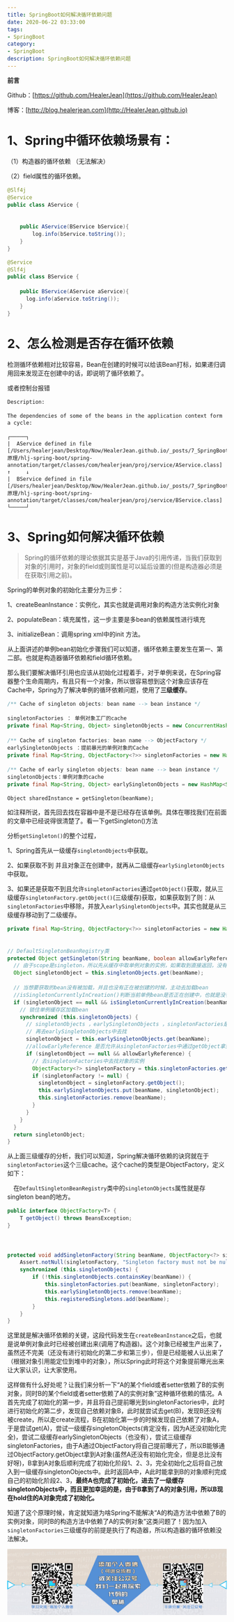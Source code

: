 ```yaml
---
title: SpringBoot如何解决循环依赖问题
date: 2020-06-22 03:33:00
tags: 
- SpringBoot
category: 
- SpringBoot
description: SpringBoot如何解决循环依赖问题
---
```


**前言**     

 Github：[https://github.com/HealerJean](https://github.com/HealerJean)         

 博客：[http://blog.healerjean.com](http://HealerJean.github.io)          



# 1、Spring中循环依赖场景有：   

（1）构造器的循环依赖    （无法解决）

（2）field属性的循环依赖。



```java
@Slf4j
@Service
public class AService {


    public AService(BService bService){
        log.info(bService.toString());
    }
}
```



```java
@Service
@Slf4j
public class BService {

    public BService(AService aService){
      log.info(aService.toString());
    }
}
```





# 2、怎么检测是否存在循环依赖



检测循环依赖相对比较容易，Bean在创建的时候可以给该Bean打标，如果递归调用回来发现正在创建中的话，即说明了循环依赖了。





或者控制台报错





```
Description:

The dependencies of some of the beans in the application context form a cycle:

┌─────┐
|  AService defined in file [/Users/healerjean/Desktop/Now/HealerJean.github.io/_posts/7_SpringBoot/2020_06_04_SpringBoot原理/hlj-spring-boot/spring-annotation/target/classes/com/healerjean/proj/service/AService.class]
↑     ↓
|  BService defined in file [/Users/healerjean/Desktop/Now/HealerJean.github.io/_posts/7_SpringBoot/2020_06_04_SpringBoot原理/hlj-spring-boot/spring-annotation/target/classes/com/healerjean/proj/service/BService.class]
└─────┘

```







# 3、Spring如何解决循环依赖

> Spring的循环依赖的理论依据其实是基于Java的引用传递，当我们获取到对象的引用时，对象的field或则属性是可以延后设置的(但是构造器必须是在获取引用之前)。





Spring的单例对象的初始化主要分为三步：  

1、createBeanInstance：实例化，其实也就是调用对象的构造方法实例化对象   

2、populateBean：填充属性，这一步主要是多bean的依赖属性进行填充   

3、initializeBean：调用spring xml中的init 方法。



从上面讲述的单例bean初始化步骤我们可以知道，循环依赖主要发生在第一、第二部。也就是构造器循环依赖和field循环依赖。   

那么我们要解决循环引用也应该从初始化过程着手，对于单例来说，在Spring容器整个生命周期内，有且只有一个对象，所以很容易想到这个对象应该存在Cache中，Spring为了解决单例的循环依赖问题，使用了**三级缓存**。   

```java
/** Cache of singleton objects: bean name --> bean instance */

singletonFactories ： 单例对象工厂的cache
private final Map<String, Object> singletonObjects = new ConcurrentHashMap<String, Object>(256);

/** Cache of singleton factories: bean name --> ObjectFactory */
earlySingletonObjects ：提前暴光的单例对象的Cache
private final Map<String, ObjectFactory<?>> singletonFactories = new HashMap<String, ObjectFactory<?>>(16);

/** Cache of early singleton objects: bean name --> bean instance */
singletonObjects：单例对象的cache
private final Map<String, Object> earlySingletonObjects = new HashMap<String, Object>(16);

```



`Object sharedInstance = getSingleton(beanName);`    

如注释所说，首先回去找在容器中是不是已经存在该单例。具体在哪找我们在前面的文章中已经说得很清楚了。看一下getSingleton()方法   



分析`getSingleton()`的整个过程，   

1、Spring首先从一级缓存`singletonObjects`中获取。   

2、如果获取不到 并且对象正在创建中，就再从二级缓存`earlySingletonObjects`中获取。       

3、如果还是获取不到且允许`singletonFactories`通过`getObject()`获取，就从三级缓存`singletonFactory.getObject()`(三级缓存)获取，如果获取到了则：从`singletonFactories`中移除，并放入`earlySingletonObjects`中。其实也就是从三级缓存移动到了二级缓存。



```java
private final Map<String, ObjectFactory<?>> singletonFactories = new HashMap<>(16);


// DefaultSingletonBeanRegistry类
protected Object getSingleton(String beanName, boolean allowEarlyReference) {
  // 由于scope是singleton，所以先从缓存中取单例对象的实例，如果取到直接返回，没有取到加载bean
  Object singletonObject = this.singletonObjects.get(beanName);

  // 当想要获取的bean没有被加载，并且也没有正在被创建的时候，主动去加载bean
  //isSingletonCurrentlyInCreation()判断当前单例bean是否正在创建中，也就是没有初始化完成(比如A的构造器依赖了B对象所以得先去创建B对象， 或则在A的populateBean过程中依赖了B对象，得先去创建B对象，这时的A就是处于创建中的状态。
  if (singletonObject == null && isSingletonCurrentlyInCreation(beanName)) {
    // 锁住单例缓存区加载bean
    synchronized (this.singletonObjects) {
      // singletonObjects ，earlySingletonObjects ，singletonFactories是一个单例实例的三种存在状态
      // 再去earlySingletonObjects中去找
      singletonObject = this.earlySingletonObjects.get(beanName);
      //allowEarlyReference 是否允许从singletonFactories中通过getObject拿到对象
      if (singletonObject == null && allowEarlyReference) {
        // 去singletonFactories中去找对象的实例
        ObjectFactory<?> singletonFactory = this.singletonFactories.get(beanName);
        if (singletonFactory != null) {
          singletonObject = singletonFactory.getObject();
          this.earlySingletonObjects.put(beanName, singletonObject);
          this.singletonFactories.remove(beanName);
        }
      }
    }
  }
  return singletonObject;
}
```







从上面三级缓存的分析，我们可以知道，Spring解决循环依赖的诀窍就在于`singletonFactories`这个三级cache。这个cache的类型是ObjectFactory，定义如下：   

　在`DefaultSingletonBeanRegistry`类中的`singletonObjects`属性就是存singleton bean的地方。    

```java
public interface ObjectFactory<T> {
    T getObject() throws BeansException;
}



protected void addSingletonFactory(String beanName, ObjectFactory<?> singletonFactory) {
    Assert.notNull(singletonFactory, "Singleton factory must not be null");
    synchronized (this.singletonObjects) {
        if (!this.singletonObjects.containsKey(beanName)) {
            this.singletonFactories.put(beanName, singletonFactory);
            this.earlySingletonObjects.remove(beanName);
            this.registeredSingletons.add(beanName);
        }
    }
}
```



这里就是解决循环依赖的关键，这段代码发生在`createBeanInstance`之后，也就是说单例对象此时已经被创建出来(调用了构造器)。这个对象已经被生产出来了，虽然还不完美（还没有进行初始化的第二步和第三步），但是已经能被人认出来了（根据对象引用能定位到堆中的对象），所以Spring此时将这个对象提前曝光出来让大家认识，让大家使用。



这样做有什么好处呢？让我们来分析一下“A的某个field或者setter依赖了B的实例对象，同时B的某个field或者setter依赖了A的实例对象”这种循环依赖的情况。A首先完成了初始化的第一步，并且将自己提前曝光到singletonFactories中，此时进行初始化的第二步，发现自己依赖对象B，此时就尝试去get(B)，发现B还没有被create，所以走create流程，B在初始化第一步的时候发现自己依赖了对象A，于是尝试get(A)，尝试一级缓存singletonObjects(肯定没有，因为A还没初始化完全)，尝试二级缓存earlySingletonObjects（也没有），尝试三级缓存singletonFactories，由于A通过ObjectFactory将自己提前曝光了，所以B能够通过ObjectFactory.getObject拿到A对象(虽然A还没有初始化完全，但是总比没有好呀)，B拿到A对象后顺利完成了初始化阶段1、2、3，完全初始化之后将自己放入到一级缓存singletonObjects中。此时返回A中，A此时能拿到B的对象顺利完成自己的初始化阶段2、3，**最终A也完成了初始化，进去了一级缓存singletonObjects中，而且更加幸运的是，由于B拿到了A的对象引用，所以B现在hold住的A对象完成了初始化。**



知道了这个原理时候，肯定就知道为啥Spring不能解决“A的构造方法中依赖了B的实例对象，同时B的构造方法中依赖了A的实例对象”这类问题了！因为加入`singletonFactories`三级缓存的前提是执行了构造器，所以构造器的循环依赖没法解决。













































![ContactAuthor](https://raw.githubusercontent.com/HealerJean/HealerJean.github.io/master/assets/img/artical_bottom.jpg)





<link rel="stylesheet" href="https://unpkg.com/gitalk/dist/gitalk.css">

<script src="https://unpkg.com/gitalk@latest/dist/gitalk.min.js"></script> 
<div id="gitalk-container"></div>    
 <script type="text/javascript">
    var gitalk = new Gitalk({
		clientID: `1d164cd85549874d0e3a`,
		clientSecret: `527c3d223d1e6608953e835b547061037d140355`,
		repo: `HealerJean.github.io`,
		owner: 'HealerJean',
		admin: ['HealerJean'],
		id: 'AAAAAAAAAAAAAAA',
    });
    gitalk.render('gitalk-container');
</script> 
